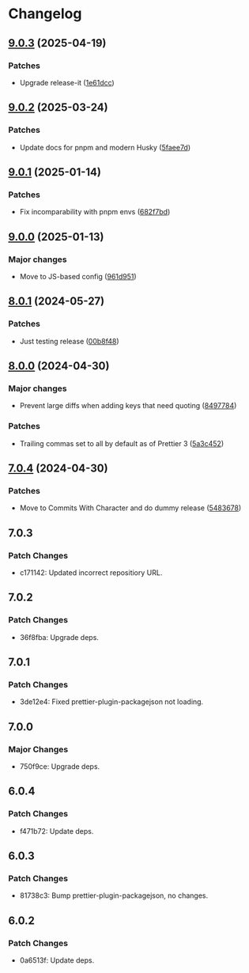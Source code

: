 # Changelog

## [9.0.3](https://github.com/will-stone/prettier-config/compare/v9.0.2...v9.0.3) (2025-04-19)

### Patches

- Upgrade release-it
  ([1e61dcc](https://github.com/will-stone/prettier-config/commit/1e61dcc8525b33c09ae1be768aea79b98ae88721))

## [9.0.2](https://github.com/will-stone/prettier-config/compare/v9.0.1...v9.0.2) (2025-03-24)

### Patches

- Update docs for pnpm and modern Husky
  ([5faee7d](https://github.com/will-stone/prettier-config/commit/5faee7dc0c0b48ad88531b17837cde4bc2fe15cb))

## [9.0.1](https://github.com/will-stone/prettier-config/compare/v9.0.0...v9.0.1) (2025-01-14)

### Patches

- Fix incomparability with pnpm envs
  ([682f7bd](https://github.com/will-stone/prettier-config/commit/682f7bd93eb077c8d98ab1ce202e3e60ae7a4fb4))

## [9.0.0](https://github.com/will-stone/prettier-config/compare/v8.0.1...v9.0.0) (2025-01-13)

### Major changes

- Move to JS-based config
  ([961d951](https://github.com/will-stone/prettier-config/commit/961d951e13c0ffc82a67646745a7231694565014))

## [8.0.1](https://github.com/will-stone/prettier-config/compare/v8.0.0...v8.0.1) (2024-05-27)

### Patches

- Just testing release
  ([00b8f48](https://github.com/will-stone/prettier-config/commit/00b8f48db09668d9e0ba1d68164f54d27008c183))

## [8.0.0](https://github.com/will-stone/prettier-config/compare/v7.0.4...v8.0.0) (2024-04-30)

### Major changes

- Prevent large diffs when adding keys that need quoting
  ([8497784](https://github.com/will-stone/prettier-config/commit/849778494cddafb5d6efff0555ba35b969647aee))

### Patches

- Trailing commas set to all by default as of Prettier 3
  ([5a3c452](https://github.com/will-stone/prettier-config/commit/5a3c452d5087a34b10587e4387027abf873e8796))

## [7.0.4](https://github.com/will-stone/prettier-config/compare/v7.0.3...v7.0.4) (2024-04-30)

### Patches

- Move to Commits With Character and do dummy release
  ([5483678](https://github.com/will-stone/prettier-config/commit/5483678f455063819a15e96633393b2a5d564976))

## 7.0.3

### Patch Changes

- c171142: Updated incorrect repositiory URL.

## 7.0.2

### Patch Changes

- 36f8fba: Upgrade deps.

## 7.0.1

### Patch Changes

- 3de12e4: Fixed prettier-plugin-packagejson not loading.

## 7.0.0

### Major Changes

- 750f9ce: Upgrade deps.

## 6.0.4

### Patch Changes

- f471b72: Update deps.

## 6.0.3

### Patch Changes

- 81738c3: Bump prettier-plugin-packagejson, no changes.

## 6.0.2

### Patch Changes

- 0a6513f: Update deps.
